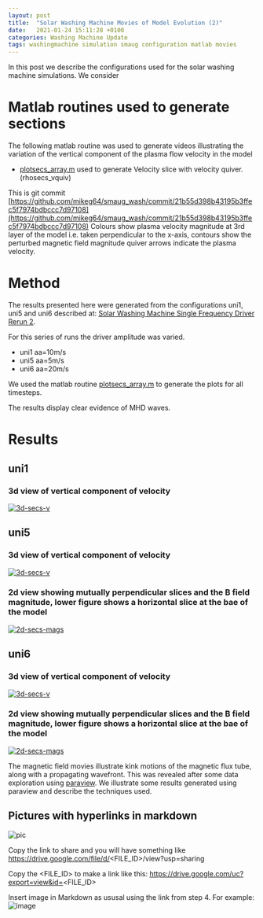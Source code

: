 ```yaml
---
layout: post
title:  "Solar Washing Machine Movies of Model Evolution (2)"
date:   2021-01-24 15:11:28 +0100
categories: Washing Machine Update
tags: washingmachine simulation smaug configuration matlab movies
---
```

In this post we describe the configurations used for the solar washing machine simulations. We consider 

# Matlab routines  used to generate sections

The following matlab routine was used to generate videos illustrating the variation of the  vertical component of the plasma flow velocity  in the model

*  [plotsecs_array.m](https://github.com/mikeg64/smaug_wash/blob/master/matlab/plotsecs_array.m) used to generate Velocity slice with velocity quiver. (rhosecs_vquiv)


This is git commit [https://github.com/mikeg64/smaug_wash/commit/21b55d398b43195b3ffec5f7974bdbccc7d97108](https://github.com/mikeg64/smaug_wash/commit/21b55d398b43195b3ffec5f7974bdbccc7d97108)
Colours show plasma velocity magnitude at 3rd layer of the model i.e. taken perpendicular to the x-axis, contours show the perturbed magnetic field magnitude quiver arrows indicate the plasma velocity. 

# Method

The results presented here were generated from the configurations uni1, uni5 and uni6 described at:
[Solar Washing Machine Single Frequency Driver Rerun 2](http://mikeg64.github.io/washing/machine/update/2020/11/11/uni1singlefreq-washmc-2.html).

For this series of runs  the driver amplitude was varied.

 * uni1 aa=10m/s
 * uni5  aa=5m/s
 * uni6 aa=20m/s

We used the matlab routine  [plotsecs_array.m](https://github.com/mikeg64/smaug_wash/blob/master/matlab/plotsecs_array.m) to generate  the plots for all timesteps.

The results display clear evidence of MHD waves.

# Results

## uni1

### 3d view of vertical component of velocity

 [![3d-secs-v](https://drive.google.com/uc?export=view&id=1-ofQsbT_YFBFP2VAEjdpYLjm7fzmzdyG)](https://drive.google.com/file/d/1gTjlA-HIZUPFth3i0FnQjElhRDV1HLj0/view?usp=sharing)


## uni5

### 3d view of vertical component of velocity

 [![3d-secs-v](https://drive.google.com/uc?export=view&id=1OepZqkjQbQzRHyiWAkKZz7DlqPWVnNmR)](https://drive.google.com/file/d/1qWC0OTNSd3YvFpMeBfDNmidypEChe1yP/view?usp=sharing)

### 2d view showing mutually perpendicular slices  and the B field magnitude, lower figure shows a horizontal slice at the bae of the model

 [![2d-secs-mags](https://drive.google.com/uc?export=view&id=1qaabNWqHgKu3nr441QJ3aIaPfn9yvvSR)](https://drive.google.com/file/d/149FRejXsdvTyUlzpS7E7TGiJxhEbjyhj/view?usp=sharing)



## uni6

### 3d view of vertical component of velocity

 [![3d-secs-v](https://drive.google.com/uc?export=view&id=16XUofhcO6RpoEniDoprPrAn2OTUxPzNA)](https://drive.google.com/file/d/145iU3aV7FrW8ZV_W9ElSUA2fZjrIBPY8/view?usp=sharing)

### 2d view showing mutually perpendicular slices  and the B field magnitude, lower figure shows a horizontal slice at the bae of the model

 [![2d-secs-mags](https://drive.google.com/uc?export=view&id=17c29VYA05VPScr4gST3Qj_9Yf3jp0qgF)](https://drive.google.com/file/d/1UqvwW9Vu126W45BDwyPJwMU2yXOG3jBH/view?usp=sharing)





The magnetic field movies illustrate kink motions of the magnetic flux tube, along with a propagating wavefront. This was revealed after some data exploration using [paraview](https://www.paraview.org/). We illustrate some results generated using paraview and describe the techniques used.


## Pictures with hyperlinks in markdown

![pic](https://drive.google.com/uc?export=view&id=1FGPalJfnkLemhIh833kqYk1H6uvqfaWc)  

Copy the link to share and you will have something like
https://drive.google.com/file/d/<FILE_ID>/view?usp=sharing

Copy the <FILE_ID> to make a link like this:
https://drive.google.com/uc?export=view&id=<FILE_ID>

Insert image in Markdown as ususal using the link from step 4.
For example: ![image](https://drive.google.com/uc?export=view&id=<FILE_ID>)





